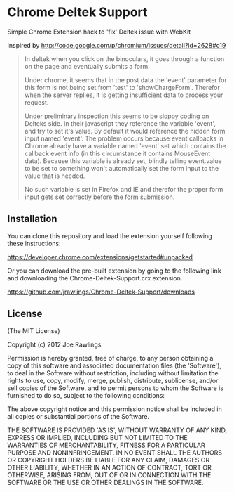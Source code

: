 Chrome Deltek Support
=====================

Simple Chrome Extension hack to 'fix' Deltek issue with WebKit

Inspired by http://code.google.com/p/chromium/issues/detail?id=2628#c19

>In deltek when you click on the binoculars, it goes through a function on the page and eventually submits a form. 
>
>Under chrome, it seems that in the post data the 'event' parameter for this form is not being set from 'test' to 'showChargeForm'. Therefor when the server replies, it is getting insufficient data to process your request.
>
>Under preliminary inspection this seems to be sloppy coding on Delteks side. In their javascript they reference the variable 'event', and try to set it's value. By default it would reference the hidden form input named 'event'. The problem occurs because event callbacks in Chrome already have a variable named 'event' set which contains the callback event info (in this circumstance it contains MouseEvent data). Because this variable is already set, blindly telling event.value to be set to something won't automatically set the form input to the value that is needed.
>
>No such variable is set in Firefox and IE and therefor the proper form input gets set correctly before the form submission.

Installation
------------

You can clone this repository and load the extension yourself following these instructions:

https://developer.chrome.com/extensions/getstarted#unpacked

Or you can download the pre-built extension by going to the following link and downloading the Chrome-Deltek-Support.crx extension.

https://github.com/jrawlings/Chrome-Deltek-Support/downloads

License
-------

(The MIT License)

Copyright (c) 2012 Joe Rawlings

Permission is hereby granted, free of charge, to any person obtaining
a copy of this software and associated documentation files (the
'Software'), to deal in the Software without restriction, including
without limitation the rights to use, copy, modify, merge, publish,
distribute, sublicense, and/or sell copies of the Software, and to
permit persons to whom the Software is furnished to do so, subject to
the following conditions:

The above copyright notice and this permission notice shall be
included in all copies or substantial portions of the Software.

THE SOFTWARE IS PROVIDED 'AS IS', WITHOUT WARRANTY OF ANY KIND,
EXPRESS OR IMPLIED, INCLUDING BUT NOT LIMITED TO THE WARRANTIES OF
MERCHANTABILITY, FITNESS FOR A PARTICULAR PURPOSE AND NONINFRINGEMENT.
IN NO EVENT SHALL THE AUTHORS OR COPYRIGHT HOLDERS BE LIABLE FOR ANY
CLAIM, DAMAGES OR OTHER LIABILITY, WHETHER IN AN ACTION OF CONTRACT,
TORT OR OTHERWISE, ARISING FROM, OUT OF OR IN CONNECTION WITH THE
SOFTWARE OR THE USE OR OTHER DEALINGS IN THE SOFTWARE.

